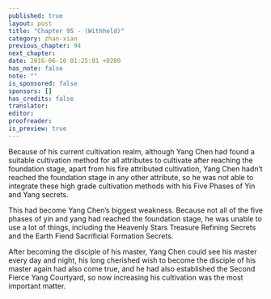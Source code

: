 ```yaml
---
published: true
layout: post
title: "Chapter 95 - (Withheld)"
category: zhan-xian
previous_chapter: 94
next_chapter:
date: 2016-06-10 01:25:01 +0200
has_note: false
note: ""
is_sponsored: false
sponsors: []
has_credits: false
translator:
editor:
proofreader:
is_preview: true
---
```

Because of his current cultivation realm, although Yang Chen had found a suitable cultivation method for all attributes to cultivate after reaching the foundation stage, apart from his fire attributed cultivation, Yang Chen hadn’t reached the foundation stage in any other attribute, so he was not able to integrate these high grade cultivation methods with his Five Phases of Yin and Yang secrets.

This had become Yang Chen’s biggest weakness. Because not all of the five phases of yin and yang had reached the foundation stage, he was unable to use a lot of things, including the Heavenly Stars Treasure Refining Secrets and the Earth Fiend Sacrificial Formation Secrets.

After becoming the disciple of his master, Yang Chen could see his master every day and night, his long cherished wish to become the disciple of his master again had also come true, and he had also established the Second Fierce Yang Courtyard, so now increasing his cultivation was the most important matter.
